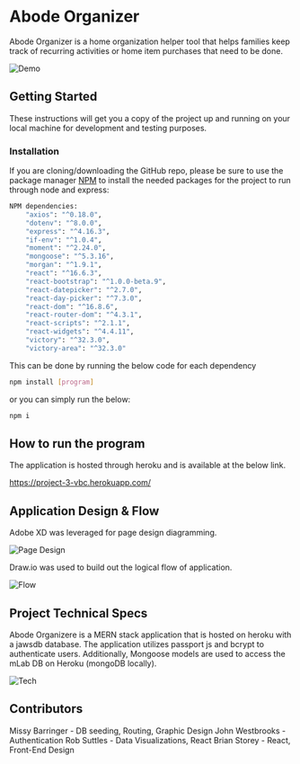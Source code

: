 # Abode Organizer

Abode Organizer is a home organization helper tool that helps families keep track of recurring activities or home item purchases that need to be done.

![Demo](./client/public/images/homepage-demo.gif)

## Getting Started

These instructions will get you a copy of the project up and running on your local machine for development and testing purposes.

### Installation

If you are cloning/downloading the GitHub repo, please be sure to use the package manager [NPM](https://www.npmjs.com/) to install the needed packages for the project to run through node and express:

```bash
NPM dependencies:
    "axios": "^0.18.0",
    "dotenv": "^8.0.0",
    "express": "^4.16.3",
    "if-env": "^1.0.4",
    "moment": "^2.24.0",
    "mongoose": "^5.3.16",
    "morgan": "^1.9.1",
    "react": "^16.6.3",
    "react-bootstrap": "^1.0.0-beta.9",    
    "react-datepicker": "^2.7.0",
    "react-day-picker": "^7.3.0",
    "react-dom": "^16.8.6",
    "react-router-dom": "^4.3.1",
    "react-scripts": "^2.1.1",
    "react-widgets": "^4.4.11",
    "victory": "^32.3.0",
    "victory-area": "^32.3.0"
```
This can be done by running the below code for each dependency

```bash
npm install [program]
```

or you can simply run the below:

```bash
npm i
```

## How to run the program

The application is hosted through heroku and is available at the below link.

https://project-3-vbc.herokuapp.com/

## Application Design & Flow

Adobe XD was leveraged for page design diagramming.

![Page Design](./client/public/images/page-flow.png)

Draw.io was used to build out the logical flow of application.

![Flow](./client/public/images/Project3-AppFlow.png)

## Project Technical Specs
Abode Organizere is a MERN stack application that is hosted on heroku with a jawsdb database.  The application utilizes passport js and bcrypt to authenticate users.  Additionally, Mongoose models are used to access the mLab DB on Heroku (mongoDB locally).

![Tech](./client/public/images/tech.png)

## Contributors
Missy Barringer - DB seeding, Routing, Graphic Design
John Westbrooks - Authentication
Rob Suttles - Data Visualizations, React
Brian Storey - React, Front-End Design
